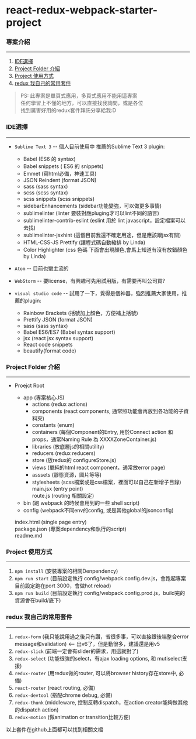 # react-redux-webpack-starter-project

###  專案介紹
---
1. [IDE選擇  ](https://github.com/kensomanpow/react-redux-webpack-starter-project#ide選擇)
2. [Project Folder 介紹](https://github.com/kensomanpow/react-redux-webpack-starter-project#project-folder-介紹)  
3. [Project 使用方式](https://github.com/kensomanpow/react-redux-webpack-starter-project#project-使用方式)
4. [redux 我自己的常用套件](https://github.com/kensomanpow/react-redux-webpack-starter-project#redux-我自己的常用套件)  
  
  
>  PS: 此專案是單頁式應用，多頁式應用不能用這專案  
任何學習上不懂的地方，可以直接找我詢問，或是各位  
找到厲害好用的redux套件拜託分享給我:D  
  
  

### IDE選擇
---
- `Sublime Text 3`  -- 個人目前使用中 推薦的Sublime Text 3 plugin:
    - Babel (ES6 的 syntax)  
    - Babel snippets ( ES6 的 snippets)
    - Emmet (寫html必備，神速工具)
    - JSON Reindent (format JSON)
    - sass (sass syntax)
    - scss (scss syntax)
    - scss snippets (scss snippets)
    - sidebarEnhancements (sidebar功能變強，可以做更多事情)
    - sublimelinter (linter 要裝對應pluging才可以lint不同的語言)
    - sublimelinter-contrib-eslint (eslint 用於 lint javascript，設定檔案可以去找)
    - sublimelinter-jsxhint (這個目前我還不確定用途，但是應該跟jsx有關)
    - HTML-CSS-JS Prettify (讓程式碼自動縮排 by Linda)
    - Color Highlighter (css 色碼 下面會出現顏色,會馬上知道有沒有放錯顏色 by Linda)

- `Atom`  -- 目前也蠻主流的  
- `WebStorm` -- 要license，有興趣可先用試用版，有需要再叫公司買?
- `visual studio code` -- 試用了一下，覺得是個神器，強烈推薦大家使用，推薦的plugin:  
    - Rainbow Brackets (括號加上顏色，方便補上括號)
    - Prettify JSON (format JSON)
    - sass (sass syntax)
    - Babel ES6/ES7 (Babel syntax support)
    - jsx (react jsx syntax support)
    - React code snippets
    - beautify(format code)

###  Project Folder 介紹
---
- Proejct Root  
	- app (專案核心JS)  
		* actions (redux actions)  
		* components (react components, 通常照功能會再放到各功能的子資料夾)  
		* constants (enum)  
		* containers (每個Component的Entry, 用於Connect action 和 props，通常Naming Rule 為 XXXXZoneContainer.js)  
		* libraries (放底層js的相關utility)  
		* reducers (redux reducers)  
		* store (放redux的 configureStore.js)  
		* views (單純的html react component，通常放error page)  
        * asssets (靜態資源，圖片等等)  
        * stylesheets (scss檔案或是css檔案，裡面可以自己在新增子目錄)  
        main.jsx (entry point)  
		route.js (routing 相關設定)  
    * bin (跑 webpack 的時候會用到的一些 shell script)  
	* config (webpack不同env的config, 或是其他global的jsonconfig)  
	    
	index.html (single page entry)  
	package.json (專案dependency和執行的script)  
	readme.md  
  
  
  
### Project 使用方式
---
1. `npm install` (安裝專案的相關Denpendency)  
2. `npm run start` (目前設定執行 config/webpack.config.dev.js，會跑起專案目前設定跑在port 3000，會做hot reload)  
3. `npm run build` (目前設定執行 config/webpack.config.prod.js，build完的資源會在build/底下)  
  
  
  
  
### redux 我自己的常用套件
---
1. `redux-form` (我只能說用過之後只有讚，省很多事，可以直接跟後端整合error message和validation) <-- 出v6了，但是動很多，建議還是用v5  
2. `redux-slick` (前端一定會有slider的需求，用這就對了)  
3. `redux-select` (功能很強的select，有ajax loading options, 和 mutiselect支援)  
4. `redux-router` (用redux做的router, 可以將browser history存在store中, 必備)  
5. `react-router` (react routing, 必備)  
6. `redux-devtool` (搭配chrome debug, 必備)  
7. `redux-thunk` (middleware, 控制反轉dispatch，在action creator能夠做其他的dispatch action)  
8. `redux-motion` (做animation or transition比較方便)  


以上套件在github上面都可以找到相關文檔  

